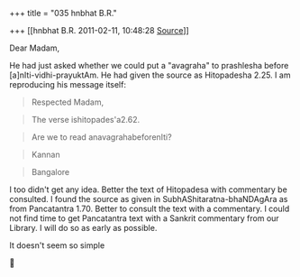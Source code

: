 +++
title = "035 hnbhat B.R."

+++
[[hnbhat B.R.	2011-02-11, 10:48:28 [Source](https://groups.google.com/g/bvparishat/c/Cg33QC1m0DM)]]



Dear Madam,

  

He had just asked whether we could put a "avagraha" to prashlesha before \[a\]nIti-vidhi-prayuktAm. He had given the source as Hitopadesha 2.25. I am reproducing his message itself:

>   

> Respected Madam,

> The verse ishitopades'a2.62.

> Are we to read anavagrahabeforenIti?

>   

> Kannan

> Bangalore

  

I too didn't get any idea. Better the text of Hitopadesa with commentary be consulted. I found the source as given in SubhAShitaratna-bhaNDAgAra as from Pancatantra 1.70. Better to consult the text with a commentary. I could not find time to get Pancatantra text with a Sankrit commentary from our Library. I will do so as early as possible.

  

It doesn't seem so simple



